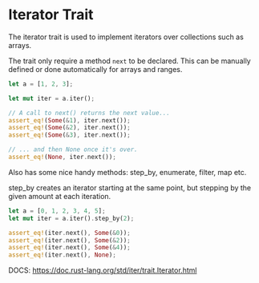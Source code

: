 # Iterator Trait
The iterator trait is used to implement iterators over collections such as arrays.

The trait only require a method `next` to be declared. This can be manually defined or done automatically for arrays and ranges.

```rust
let a = [1, 2, 3];

let mut iter = a.iter();

// A call to next() returns the next value...
assert_eq!(Some(&1), iter.next());
assert_eq!(Some(&2), iter.next());
assert_eq!(Some(&3), iter.next());

// ... and then None once it's over.
assert_eq!(None, iter.next());
```

Also has some nice handy methods: step_by, enumerate, filter, map etc.

step_by creates an iterator starting at the same point, but stepping by the given amount at each iteration.


```rust
let a = [0, 1, 2, 3, 4, 5];
let mut iter = a.iter().step_by(2);

assert_eq!(iter.next(), Some(&0));
assert_eq!(iter.next(), Some(&2));
assert_eq!(iter.next(), Some(&4));
assert_eq!(iter.next(), None);
```

DOCS: https://doc.rust-lang.org/std/iter/trait.Iterator.html